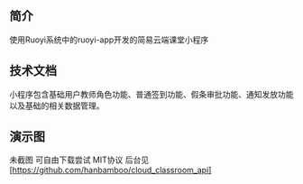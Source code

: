 
## 简介

使用Ruoyi系统中的ruoyi-app开发的简易云端课堂小程序

## 技术文档

 小程序包含基础用户教师角色功能、普通签到功能、假条审批功能、通知发放功能以及基础的相关数据管理。

## 演示图

未截图 可自由下载尝试 MIT协议
后台见 [https://github.com/hanbamboo/cloud_classroom_api]
